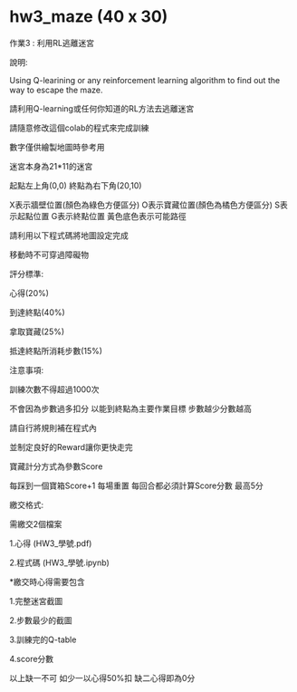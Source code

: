 # hw3_maze (40 x 30)
作業3 : 利用RL逃離迷宮

說明:

Using Q-learining or any reinforcement learning algorithm to find out the way to escape the maze.

請利用Q-learning或任何你知道的RL方法去逃離迷宮

請隨意修改這個colab的程式來完成訓練

數字僅供繪製地圖時參考用

迷宮本身為21*11的迷宮

起點左上角(0,0) 終點為右下角(20,10)

X表示牆壁位置(顏色為綠色方便區分) O表示寶藏位置(顏色為橘色方便區分) S表示起點位置 G表示終點位置 黃色底色表示可能路徑

請利用以下程式碼將地圖設定完成

移動時不可穿過障礙物

評分標準:

心得(20%)

到達終點(40%)

拿取寶藏(25%)

抵達終點所消耗步數(15%)

注意事項:

訓練次數不得超過1000次

不會因為步數過多扣分 以能到終點為主要作業目標 步數越少分數越高

請自行將規則補在程式內

並制定良好的Reward讓你更快走完

寶藏計分方式為參數Score

每踩到一個寶箱Score+1 每場重置 每回合都必須計算Score分數 最高5分

繳交格式:

需繳交2個檔案

1.心得 (HW3_學號.pdf)

2.程式碼 (HW3_學號.ipynb)

*繳交時心得需要包含

1.完整迷宮截圖

2.步數最少的截圖

3.訓練完的Q-table

4.score分數

以上缺一不可 如少一以心得50%扣 缺二心得即為0分

